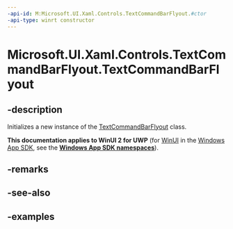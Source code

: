 ```yaml
---
-api-id: M:Microsoft.UI.Xaml.Controls.TextCommandBarFlyout.#ctor
-api-type: winrt constructor
---
```

<!-- Method syntax.
public TextCommandBarFlyout.TextCommandBarFlyout()
-->

# Microsoft.UI.Xaml.Controls.TextCommandBarFlyout.TextCommandBarFlyout


## -description

Initializes a new instance of the [TextCommandBarFlyout](textcommandbarflyout.md) class.


**This documentation applies to WinUI 2 for UWP** (for [WinUI](/windows/apps/winui/winui3/) in the [Windows App SDK](/windows/apps/windows-app-sdk/), see the **[Windows App SDK namespaces](/windows/windows-app-sdk/api/winrt/)**).

## -remarks


## -see-also


## -examples


